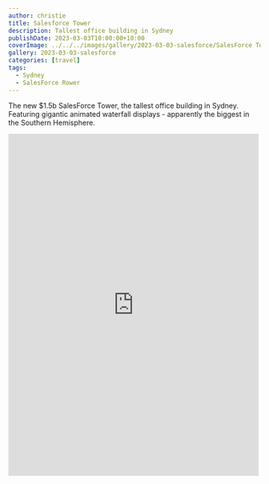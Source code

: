 ```yaml
---
author: christie
title: Salesforce Tower
description: Tallest office building in Sydney
publishDate: 2023-03-03T10:00:00+10:00
coverImage: ../../../images/gallery/2023-03-03-salesforce/SalesForce Tower (2).jpeg
gallery: 2023-03-03-salesforce
categories: [travel]
tags:
  - Sydney
  - SalesForce Rower
---
```


The new $1.5b SalesForce Tower, the tallest office building in Sydney. Featuring gigantic animated waterfall displays - apparently the biggest in the Southern Hemisphere.

<iframe src="https://www.facebook.com/plugins/post.php?href=https%3A%2F%2Fwww.facebook.com%2Fchris1.tham%2Fposts%2Fpfbid0vu3CnuvEyWs3LAVkuqxXrahc3LAQbpww89ts3usVbmN1BE7A6XJF9SSqpvpGjK4Rl&show_text=true&width=500" width="500" height="684" style="border:none;overflow:hidden" scrolling="no" frameborder="0" allowfullscreen="true" allow="autoplay; clipboard-write; encrypted-media; picture-in-picture; web-share"></iframe>